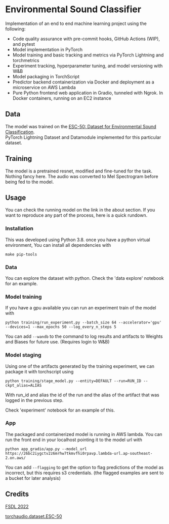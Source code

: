 # Environmental Sound Classifier

Implementation of an end to end machine learning project using the following:

- Code quality assurance with pre-commit hooks, GitHub Actions (WIP), and pytest
- Model implementation in PyTorch
- Model training and basic tracking and metrics via PyTorch Lightning and torchmetrics
- Experiment tracking, hyperparameter tuning, and model versioning with W&B
- Model packaging in TorchScript
- Predictor backend containerization via Docker and deployment as a microservice on AWS Lambda
- Pure Python frontend web application in Gradio, tunneled with Ngrok. In Docker containers, running on an EC2 instance

## Data

The model was trained on the
[ESC-50: Dataset for Environmental Sound Classification](https://github.com/karolpiczak/ESC-50).  
PyTorch Lightning Dataset and Datamodule implemented for this particular dataset.

## Training

The model is a pretrained resnet, modified and fine-tuned for the task. Nothing fancy here.
The audio was converted to Mel Spectrogram before being fed to the model.

## Usage

You can check the running model on the link in the about section. If you want to reproduce any part of the process,
here is a quick rundown.

### Installation
This was developed using Python 3.8. once you have a python virtual environment, You can install all dependencies with

    make pip-tools

### Data
You can explore the dataset with python. Check the 'data explore' notebook for an example.

### Model training
If you have a gpu available you can run an experiment train of the model with

    python training/run_experiment.py --batch_size 64 --accelerator='gpu' --devices=1 --max_epochs 50 --log_every_n_steps 5
You can add `--wandb` to the command to log results and artifacts to Weights and Biases for future use. (Requires login to W&B)

### Model staging
Using one of the artifacts generated by the training experiment, we can package it with torchscript using

    python training/stage_model.py --entity=DEFAULT --run=RUN_ID --ckpt_alias=ALIAS
With run_id and alias the id of the run and the alias of the artifact that was logged in the previous step.

Check 'experiment' notebook for an example of this.

### App
The packaged and containerized model is running in AWS lambda.
You can run the front end in your localhost pointing it to the model url with

    python app_gradio/app.py --model_url https://26bc2iygctv2z6mrhw7tkmvfhi0rpavp.lambda-url.ap-southeast-2.on.aws/

You can add `--flagging` to get the option to flag predictions of the model as incorrect,
but this requires s3 credentials. (the flagged examples are sent to a bucket for later analysis)

## Credits

[FSDL 2022](https://github.com/full-stack-deep-learning/fsdl-text-recognizer-2022-labs)

[torchaudio.dataset.ESC-50](https://github.com/AminJun/torchaudio.dataset.ESC-50)

